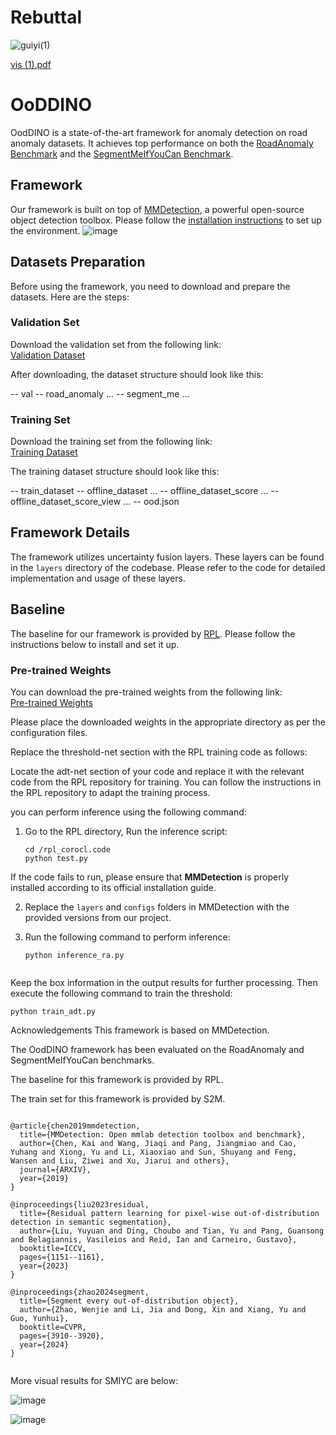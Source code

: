 #   Rebuttal 
![guiyi(1)](https://github.com/user-attachments/assets/e2568f25-4606-4e29-b7b3-40d204f288ef)

[vis (1).pdf](https://github.com/user-attachments/files/20705404/vis.1.pdf)

# OoDDINO

OodDINO is a state-of-the-art framework for anomaly detection on road anomaly datasets. It achieves top performance on both the [RoadAnomaly Benchmark](https://paperswithcode.com/sota/anomaly-detection-on-road-anomaly) and the [SegmentMeIfYouCan Benchmark](https://segmentmeifyoucan.com/leaderboard).




## Framework 

Our framework is built on top of [MMDetection](https://github.com/open-mmlab/mmdetection), a powerful open-source object detection toolbox. Please follow the [installation instructions](https://mmdetection.readthedocs.io/en/latest/install.html) to set up the environment.
![image](https://github.com/user-attachments/assets/1617dba5-09ef-4e39-b7fc-cdf51018dca2)



## Datasets Preparation

Before using the framework, you need to download and prepare the datasets. Here are the steps:

### Validation Set

Download the validation set from the following link:  
[Validation Dataset](https://drive.google.com/file/d/1IbD_zl5MecMCEj6ozGh40FE5u-MaxPLh/view?usp=sharing)

After downloading, the dataset structure should look like this:

-- val
-- road_anomaly ... -- segment_me ...



### Training Set

Download the training set from the following link:  
[Training Dataset](https://drive.google.com/file/d/1k25FpVP4pG3ER3eXsR-go_iprZMEdEae/view?usp=sharing)

The training dataset structure should look like this:

-- train_dataset -- offline_dataset ... -- offline_dataset_score ... -- offline_dataset_score_view ... -- ood.json

## Framework Details

The framework utilizes uncertainty fusion layers. These layers can be found in the `layers` directory of the codebase. Please refer to the code for detailed implementation and usage of these layers.

## Baseline

The baseline for our framework is provided by [RPL](https://github.com/yyliu01/RPL). Please follow the instructions below to install and set it up.


### Pre-trained Weights

You can download the pre-trained weights from the following link:  
[Pre-trained Weights](https://drive.google.com/file/d/1osPT__BIqCYrBT0F-Dmi2IfbUSmuUZPd/view?usp=drive_link)

Please place the downloaded weights in the appropriate directory as per the configuration files.

Replace the threshold-net section with the RPL training code as follows:

Locate the adt-net section of your code and replace it with the relevant code from the RPL repository for training. You can follow the instructions in the RPL repository to adapt the training process.

you can perform inference using the following command:

1. Go to the RPL directory, Run the inference script:

   ```
   cd /rpl_corocl.code
   python test.py
   ```

If the code fails to run, please ensure that **MMDetection** is properly installed according to its official installation guide.

2. Replace the `layers` and `configs` folders in MMDetection with the provided versions from our project.

3. Run the following command to perform inference:

   ```
   python inference_ra.py
 
Keep the box information in the output results for further processing. Then execute the following command to train the threshold:
  ```
 python train_adt.py
 ```



Acknowledgements
This framework is based on MMDetection.

The OodDINO framework has been evaluated on the RoadAnomaly and SegmentMeIfYouCan benchmarks.

The baseline for this framework is provided by RPL.

The train set for this framework is provided by S2M.


```

@article{chen2019mmdetection,
  title={MMDetection: Open mmlab detection toolbox and benchmark},
  author={Chen, Kai and Wang, Jiaqi and Pang, Jiangmiao and Cao, Yuhang and Xiong, Yu and Li, Xiaoxiao and Sun, Shuyang and Feng, Wansen and Liu, Ziwei and Xu, Jiarui and others},
  journal={ARXIV},
  year={2019}
}

@inproceedings{liu2023residual,
  title={Residual pattern learning for pixel-wise out-of-distribution detection in semantic segmentation},
  author={Liu, Yuyuan and Ding, Choubo and Tian, Yu and Pang, Guansong and Belagiannis, Vasileios and Reid, Ian and Carneiro, Gustavo},
  booktitle=ICCV,
  pages={1151--1161},
  year={2023}
}

@inproceedings{zhao2024segment,
  title={Segment every out-of-distribution object},
  author={Zhao, Wenjie and Li, Jia and Dong, Xin and Xiang, Yu and Guo, Yunhui},
  booktitle=CVPR,
  pages={3910--3920},
  year={2024}
}


```
More visual results for SMIYC are below:

![image](https://github.com/user-attachments/assets/e7909315-ec53-40c7-bb85-abf888452be6)

![image](https://github.com/user-attachments/assets/d92739b7-02cb-42eb-b3c6-0ec57841dda4)


